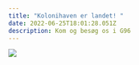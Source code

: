 ```yaml
---
title: "Kolonihaven er landet! "
date: 2022-06-25T18:01:28.051Z
description: Kom og besøg os i G96
---
```

![](img_20220625_195848.jpg)